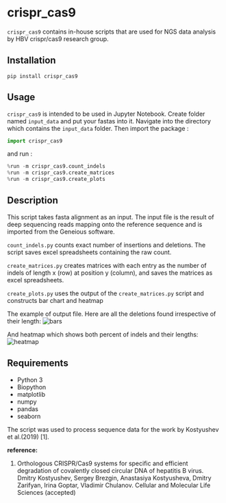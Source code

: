 # crispr_cas9
`crispr_cas9` contains in-house scripts that are used for NGS data analysis by HBV crispr/cas9 research group. 

## Installation
```
pip install crispr_cas9
```
## Usage
`crispr_cas9` is intended to be used in Jupyter Notebook. Create folder named `input_data` and put your fastas into it. Navigate into the directory which contains the `input_data` folder. Then import the package :

```python
import crispr_cas9
```
and run :
```python
%run -m crispr_cas9.count_indels
%run -m crispr_cas9.create_matrices
%run -m crispr_cas9.create_plots
```

## Description
This script takes fasta alignment as an input. The input file is the result of deep sequencing reads mapping onto the reference sequence and is imported from the Geneious software.


`count_indels.py` counts exact number of insertions and deletions. The script saves excel spreadsheets containing the raw count.

`create_matrices.py` creates matrices with each entry as the number of indels of length x (row) at position y (column), and saves the matrices as excel spreadsheets.

`create_plots.py` uses the output of the `create_matrices.py` script and constructs bar chart and heatmap

The example of output file. Here are all the deletions found irrespective of their length: 
![bars](example_output/dels_bars.png)

And heatmap which shows both percent of indels and their lengths:
![heatmap](example_output/dels_heatmap.png)

## Requirements
- Python 3
- Biopython 
- matplotlib
- numpy 
- pandas  
- seaborn 


The script was used to process sequence data for the work by Kostyushev et al.(2019) [1].

**reference:**
1. Orthologous CRISPR/Cas9 systems for specific and efficient degradation of covalently closed
circular DNA of hepatitis B virus. Dmitry Kostyushev, Sergey Brezgin, Anastasiya Kostyusheva, Dmitry Zarifyan, Irina
Goptar, Vladimir Chulanov. Cellular and Molecular Life Sciences (accepted)
